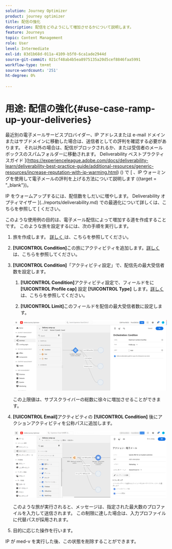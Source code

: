 ```yaml
---
solution: Journey Optimizer
product: journey optimizer
title: 配信の強化
description: 配信をどのようにして増加させるかについて説明します。
feature: Journeys
topic: Content Management
role: User
level: Intermediate
exl-id: 83d1b68d-011a-4109-b5f0-6ca1ade2944d
source-git-commit: 021cf48ab4b5ea8975135a20d5cef8846faa5991
workflow-type: tm+mt
source-wordcount: '251'
ht-degree: 0%

---
```


# 用途: 配信の強化{#use-case-ramp-up-your-deliveries}

最近別の電子メールサービスプロバイダー、IP アドレスまたは e-mail ドメインまたはサブドメインに移動した場合は、送信者としての評判を確認する必要があります。 それ以外の場合は、配信がブロックされるか、または受信者のメールボックスのスパムフォルダーに移動されます。 Deliverability ベストプラクティスガイド ](https://experienceleague.adobe.com/docs/deliverability-learn/deliverability-best-practice-guide/additional-resources/generic-resources/increase-reputation-with-ip-warming.html) () で [ 、IP ウォーミングを使用して電子メールの評判を上げる方法について説明します ({target = &quot;_blank&quot;})。

IP をウォームアップするには、配信数をしだいに増やします。 Deliverability オプティマイザー ](../reports/deliverability.md) での最適化について詳しくは、こちらを参照して [ ください。

このような使用例の目的は、電子メール配信によって増加する道を作成することです。 このような旅を設定するには、次の手順を実行します。

1. 旅を作成します。 [詳しく ](journey-gs.md) は、こちらを参照してください。

1. **[!UICONTROL Condition]**&#x200B;この旅にアクティビティを追加します。[詳しく ](condition-activity.md) は、こちらを参照してください。

1. **[!UICONTROL Condition]**「アクティビティ設定」で、配信先の最大受信者数を設定します。

   1. **[!UICONTROL Condition]**&#x200B;アクティビティ設定で、フィールドをに **[!UICONTROL Profile cap]** 設定 **[!UICONTROL Type]** します。[詳しく ](condition-activity.md#profile_cap) は、こちらを参照してください。

   1. **[!UICONTROL Limit]**&#x200B;このフィールドを配信の最大受信者数に設定します。

   ![](assets/profile-cap-condition.png)

   この上限値は、サブスクライバーの総数に徐々に増加させることができます。

1. **[!UICONTROL Email]**&#x200B;アクティビティの **[!UICONTROL Condition]** 後にアクションアクティビティを公称パスに追加します。

   ![](assets/ramp-up-deliveries-message.png)

   このような旅が実行されると、メッセージは、指定された最大数のプロファイルを入力して送信されます。 この制限に達した場合は、入力プロファイルに代替パスが採用されます。

1. 目的に応じた操作を行います。

IP が med-v を実行した後、この状態を削除することができます。
